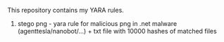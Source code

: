 This repository contains my YARA rules.

1. stego png - yara rule for malicious png in .net malware (agenttesla/nanobot/...) + txt file with 10000 hashes of matched files